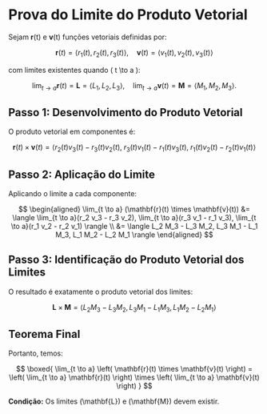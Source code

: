 # Prova do Limite do Produto Vetorial

Sejam **r**(t) e **v**(t) funções vetoriais definidas por:

$$
\mathbf{r}(t) = \langle r_1(t), r_2(t), r_3(t) \rangle, \quad \mathbf{v}(t) = \langle v_1(t), v_2(t), v_3(t) \rangle
$$

com limites existentes quando \( t \to a \):

$$
\lim_{t \to a} \mathbf{r}(t) = \mathbf{L} = \langle L_1, L_2, L_3 \rangle, \quad \lim_{t \to a} \mathbf{v}(t) = \mathbf{M} = \langle M_1, M_2, M_3 \rangle.
$$

## Passo 1: Desenvolvimento do Produto Vetorial

O produto vetorial em componentes é:

$$
\mathbf{r}(t) \times \mathbf{v}(t) = \langle r_2(t)v_3(t) - r_3(t)v_2(t),\; r_3(t)v_1(t) - r_1(t)v_3(t),\; r_1(t)v_2(t) - r_2(t)v_1(t) \rangle
$$

## Passo 2: Aplicação do Limite

Aplicando o limite a cada componente:

$$
\begin{aligned}
\lim_{t \to a} (\mathbf{r}(t) \times \mathbf{v}(t)) &= \langle \lim_{t \to a}(r_2 v_3 - r_3 v_2), \lim_{t \to a}(r_3 v_1 - r_1 v_3), \lim_{t \to a}(r_1 v_2 - r_2 v_1) \rangle \\
&= \langle L_2 M_3 - L_3 M_2, L_3 M_1 - L_1 M_3, L_1 M_2 - L_2 M_1 \rangle
\end{aligned}
$$

## Passo 3: Identificação do Produto Vetorial dos Limites

O resultado é exatamente o produto vetorial dos limites:

$$
\mathbf{L} \times \mathbf{M} = \langle L_2 M_3 - L_3 M_2, L_3 M_1 - L_1 M_3, L_1 M_2 - L_2 M_1 \rangle
$$

## Teorema Final

Portanto, temos:

$$
\boxed{
\lim_{t \to a} \left( \mathbf{r}(t) \times \mathbf{v}(t) \right) = \left( \lim_{t \to a} \mathbf{r}(t) \right) \times \left( \lim_{t \to a} \mathbf{v}(t) \right)
}
$$

**Condição:** Os limites \(\mathbf{L}\) e \(\mathbf{M}\) devem existir.
